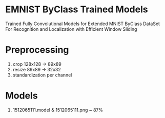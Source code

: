 # EMNIST ByClass Trained Models
Trained Fully Convolutional Models for Extended MNIST ByClass DataSet For Recognition and Localization with Efficient Window Sliding

# Preprocessing
1. crop 128x128 -> 89x89
2. resize 89x89 -> 32x32
3. standardization per channel

# Models
1. 1512065111.model & 1512065111.png ~ 87%
